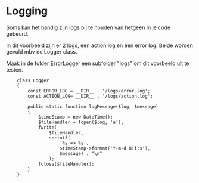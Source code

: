 # Logging
Soms kan het handig zijn logs bij te houden van hetgeen in je code gebeurd.

In dit voorbeeld zijn er 2 logs, een action log en een error log. Beide
worden gevuld mbv de Logger class.

Maak in de folder ErrorLogger een subfolder "logs" om dit voorbeeld
uit te testen.

````
    class Logger
    {
        const ERROR_LOG = __DIR__ . '/logs/error.log';
        const ACTION_LOG= __DIR__ . '/logs/action.log';
    
        public static function logMessage($log, $message)
        {
            $timeStamp = new DateTime();
            $fileHandler = fopen($log, 'a');
            fwrite(
                $fileHandler, 
                sprintf(
                    '%s => %s', 
                    $timeStamp->format('Y-m-d H:i:s'), 
                    $message) . "\n"
                );
            fclose($fileHandler);
        }
    }
